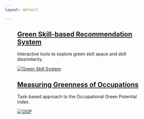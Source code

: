 ```yaml
---
layout: default

---
```


<!-- Text can be **bold**, _italic_, or ~~strikethrough~~. -->


<!-- # Green Skills
What are green skills?
<img src="./assets/pic/Lasso.png" alt="Lasso diagram" class="limited">


----------
# [Interactive Green Skill Space.](./green-skill-space.md)
- For all jobs in the economy, their green category, and their location in green skill space.
- Green skill space by the level of education, experiences, and training (job zone).

----------

# [Interactive Green Skill Dissimilarity between any pair of occupations.](./green-skill-dissimilarity.md)
- Interactive heatmaps show green skill dissimilarity by job zone along with detailed green skill differences.  
<!-- - A quick preview here! [The green skill dissimilarity heatmap for all jobs. ](./assets/heatmaps/Heatmap_interactive_heatmap_blue.html) -->

<!-- ----------

# [Data](./data.md)
- Occupational **Green Potentia Index**.
- Green occuptions.
- Brown occuptions.
- Skills and job zones.

----------
# Others
- [Skill Space using full set of skills](./assets/skillspace/AllSkillSpace_cluster_plot.html)
- Crosswalk. -->  


 

<!-- <div class="gallery">
  <figure>
    <h2 style="margin-bottom:0.25rem;">
      <a href="{{ '/green-skill-based-recommendation-system/index.html' | relative_url }}">
        Green Skill-based Recommendation System
      </a>
    </h2>
    <p style="margin-top:0;">Interactive tools to explore green skill space and dissimilarity.</p>
    <a href="{{ '/green-skill-based-recommendation-system/index.html' | relative_url }}">
      <img src="{{ site.baseurl }}/assets/pic/greenskills.png" alt="Lasso diagram">
    </a>
  </figure>



  <figure>
    <h2 style="margin-bottom:0.25rem;">
      <a href="{{ '/green-occupational-potential-index/index.html' | relative_url }}">
        Measuring greenness of occupations - a task-based approach
      </a>
    </h2>
    <p style="margin-top:0;">Data and methodology for the Occupational Green Potential index.</p>
    <a href="{{ '/green-occupational-potential-index/index.html' | relative_url }}">
      <img src="{{ site.baseurl }}/assets/pic/GreenJobsWorkflow.png" alt="OGP">
    </a>
  </figure>
</div> -->


<div class="gallery">
  <figure>
    <h2><a href="{{ '/green-skill-based-recommendation-system/index.html' | relative_url }}">Green Skill-based Recommendation System</a></h2>
    <p>Interactive tools to explore green skill space and skill dissimilarity.</p>
    <a href="{{ '/green-skill-based-recommendation-system/index.html' | relative_url }}">
      <img src="{{ site.baseurl }}/assets/pic/greenskills.png" alt="Green Skill System">
    </a>
    <div class="links">
      <!-- <a href="{{ site.baseurl }}/assets/slides/greenskills_slides.pdf">Slides</a>
      <a href="{{ site.baseurl }}/assets/papers/greenskills_workingpaper.pdf">Working Paper</a> -->
    </div>
  </figure>

  <figure>
    <h2><a href="{{ '/green-occupational-potential-index/index.html' | relative_url }}">Measuring Greenness of Occupations</a></h2>
    <p>Task-based approach to the Occupational Green Potential index.</p>
    <a href="{{ '/green-occupational-potential-index/index.html' | relative_url }}">
      <img src="{{ site.baseurl }}/assets/pic/GreenJobsWorkflow.png" alt="OGP">
    </a>
    <div class="links">
      <!-- <a href="{{ site.baseurl }}/assets/slides/ogp_slides.pdf">Slides</a>
      <a href="{{ site.baseurl }}/assets/papers/ogp_workingpaper.pdf">Working Paper</a> -->
    </div>
  </figure>
</div>


<!-- 


[Green Plotly](./GreenSkillSpace_cluster_plot_highlight.html). **This is how you show the HTML interactive directly.**
[Green Plotly webpage](./plotly.md). **This is how you show the HTML interactive directly.**



[Plotly2 Random plot](./my_interactive_plot.html). **This is how you show the HTML interactive directly.**
[Plotly2 Random plot](./plotly2.md). **This is how you actually embed the interactive map in a webpage.**

There should be whitespace between paragraphs.

There should be whitespace between paragraphs. We recommend including a README, or a file with information about your project.

# Header 1

This is a normal paragraph following a header. GitHub is a code hosting platform for version control and collaboration. It lets you and others work together on projects from anywhere.

## Header 2

> This is a blockquote following a header.
>
> When something is important enough, you do it even if the odds are not in your favor.

### Header 3

```js
// Javascript code with syntax highlighting.
var fun = function lang(l) {
  dateformat.i18n = require('./lang/' + l)
  return true;
}
```

```ruby
# Ruby code with syntax highlighting
GitHubPages::Dependencies.gems.each do |gem, version|
  s.add_dependency(gem, "= #{version}")
end
```

#### Header 4

*   This is an unordered list following a header.
*   This is an unordered list following a header.
*   This is an unordered list following a header.

##### Header 5

1.  This is an ordered list following a header.
2.  This is an ordered list following a header.
3.  This is an ordered list following a header.

###### Header 6

| head1        | head two          | three |
|:-------------|:------------------|:------|
| ok           | good swedish fish | nice  |
| out of stock | good and plenty   | nice  |
| ok           | good `oreos`      | hmm   |
| ok           | good `zoute` drop | yumm  |

### There's a horizontal rule below this.

* * *

### Here is an unordered list:

*   Item foo
*   Item bar
*   Item baz
*   Item zip

### And an ordered list:

1.  Item one
1.  Item two
1.  Item three
1.  Item four

### And a nested list:

- level 1 item
  - level 2 item
  - level 2 item
    - level 3 item
    - level 3 item
- level 1 item
  - level 2 item
  - level 2 item
  - level 2 item
- level 1 item
  - level 2 item
  - level 2 item
- level 1 item

### Small image

![Octocat](https://github.githubassets.com/images/icons/emoji/octocat.png)

### Large image

![Branching](https://guides.github.com/activities/hello-world/branching.png)


### Definition lists can be used with HTML syntax.

<dl>
<dt>Name</dt>
<dd>Godzilla</dd>
<dt>Born</dt>
<dd>1952</dd>
<dt>Birthplace</dt>
<dd>Japan</dd>
<dt>Color</dt>
<dd>Green</dd>
</dl>

```
Long, single-line code blocks should not wrap. They should horizontally scroll if they are too long. This line should be long enough to demonstrate this.
```

```
The final element.
``` -->
